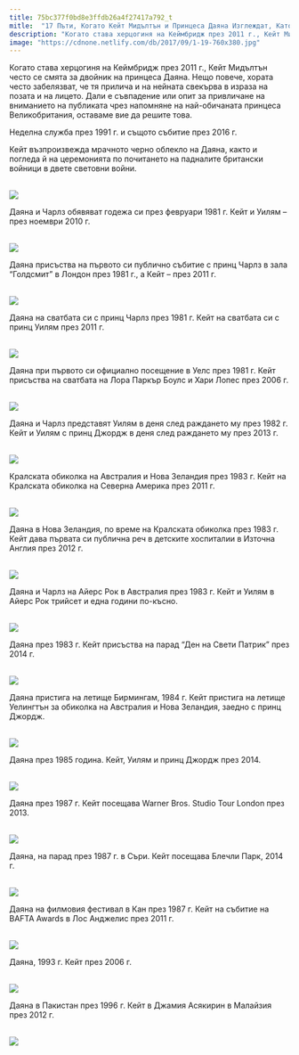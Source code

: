 ```yaml
---
title: 75bc377f0bd8e3ffdb26a4f27417a792_t
mitle:  "17 Пъти, Когато Кейт Мидълтън и Принцеса Даяна Изглеждат, Като Перфектни Двойници!"
description: "Когато става херцогиня на Кеймбридж през 2011 г., Кейт Мидълтън често се смята за двойник на принцеса Даяна. Нещо повече, хората често забелязват, че тя прилича и на не�"
image: "https://cdnone.netlify.com/db/2017/09/1-19-760x380.jpg"
---
```


 <p>Когато става херцогиня на Кеймбридж през 2011 г., Кейт Мидълтън често се смята за двойник на принцеса Даяна. Нещо повече, хората често забелязват, че тя прилича и на нейната свекърва в израза на позата и на лицето. Дали е съвпадение или опит за привличане на вниманието на публиката чрез напомняне на най-обичаната принцеса Великобритания, оставаме вие да решите това.</p>      <p>Неделна служба през 1991 г. и същото събитие през 2016 г.</p> <p>Кейт възпроизвежда мрачното черно облекло на Даяна, както и погледа й на церемонията по почитането на падналите британски войници в двете световни войни.</p> <p> <br/><img src="https://cdnone.netlify.com/db/2017/09/1-19-760x380.jpg"/><br/></p>      <p>Даяна и Чарлз обявяват годежа си през февруари 1981 г. Кейт и Уилям – през ноември 2010 г.</p> <p> <br/><img src="https://cdnone.netlify.com/db/2017/09/2-18-760x427.jpg"/><br/></p> <p>Даяна присъства на първото си публично събитие с принц Чарлз в зала “Голдсмит” в Лондон през 1981 г., а Кейт – през 2011 г.</p> <p> <br/><img src="https://cdnone.netlify.com/db/2017/09/3-18-760x427.jpg"/><br/></p>      <p>Даяна на сватбата си с принц Чарлз през 1981 г. Кейт на сватбата си с принц Уилям през 2011 г.</p> <p> <br/><img src="https://cdnone.netlify.com/db/2017/09/4-20-760x427.jpg"/><br/></p> <p>Даяна при първото си официално посещение в Уелс през 1981 г. Кейт присъства на сватбата на Лора Паркър Боулс и Хари Лопес през 2006 г.</p> <p> <br/><img src="https://cdnone.netlify.com/db/2017/09/5-17-760x427.jpg"/><br/></p> <p>Даяна и Чарлз представят Уилям в деня след раждането му през 1982 г. Кейт и Уилям с принц Джордж в деня след раждането му през 2013 г.</p> <p> <br/><img src="https://cdnone.netlify.com/db/2017/09/6-19-760x427.jpg"/><br/></p>      <p>Кралската обиколка на Австралия и Нова Зеландия през 1983 г. Кейт на Кралската обиколка на Северна Америка през 2011 г.</p> <p> <br/><img src="https://cdnone.netlify.com/db/2017/09/7-18-760x427.jpg"/><br/></p> <p>Даяна в Нова Зеландия, по време на Кралската обиколка през 1983 г. Кейт дава първата си публична реч в детските хоспиталии в Източна Англия през 2012 г.</p> <p> <br/><img src="https://cdnone.netlify.com/db/2017/09/8-20-760x427.jpg"/><br/></p>      <p>Даяна и Чарлз на Айерс Рок в Австралия през 1983 г. Кейт и Уилям в Айерс Рок трийсет и една години по-късно.</p> <p> <br/><img src="https://cdnone.netlify.com/db/2017/09/9-20.jpg"/><br/></p> <p>Даяна през 1983 г. Кейт присъства на парад “Ден на Свети Патрик” през 2014 г.</p> <p> <br/><img src="https://cdnone.netlify.com/db/2017/09/10-19-760x427.jpg"/><br/></p> <p>Даяна пристига на летище Бирмингам, 1984 г. Кейт пристига на летище Уелингтън за обиколка на Австралия и Нова Зеландия, заедно с принц Джордж.</p> <p> <br/><img src="https://cdnone.netlify.com/db/2017/09/11-18-760x427.jpg"/><br/></p> <p>Даяна през 1985 година. Кейт, Уилям и принц Джордж през 2014.</p> <p> <br/><img src="https://cdnone.netlify.com/db/2017/09/12-18-760x427.jpg"/><br/></p> <p>Даяна през 1987 г. Кейт посещава Warner Bros. Studio Tour London през 2013.</p> <p> <br/><img src="https://cdnone.netlify.com/db/2017/09/13-17-760x427.jpg"/><br/></p> <p>Даяна, на парад през 1987 г. в Съри. Кейт посещава Блечли Парк, 2014 г.</p> <p> <br/><img src="https://cdnone.netlify.com/db/2017/09/14-17-760x427.jpg"/><br/></p> <p>Даяна на филмовия фестивал в Кан през 1987 г. Кейт на събитие на BAFTA Awards в Лос Анджелис през 2011 г.</p> <p> <br/><img src="https://cdnone.netlify.com/db/2017/09/15-16-760x427.jpg"/><br/></p> <p>Даяна, 1993 г. Кейт през 2006 г.</p> <p> <br/><img src="https://cdnone.netlify.com/db/2017/09/16-15-760x427.jpg"/><br/></p> <p>Даяна в Пакистан през 1996 г. Кейт в Джамия Асякирин в Малайзия през 2012 г.</p> <p> <br/><img src="https://cdnone.netlify.com/db/2017/09/17-14-760x427.jpg"/><br/></p>       